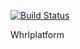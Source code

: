 [![Build Status](https://travis-ci.org/whirlplatform/whirl.svg?branch=master)](https://travis-ci.org/whirlplatform/whirl)

Whrlplatform